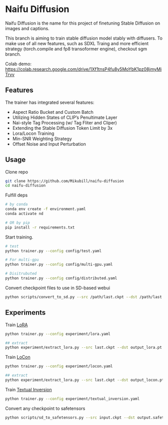 # Naifu Diffusion

Naifu Diffusion is the name for this project of finetuning Stable Diffusion on images and captions.

This branch is aiming to train stable diffusion model stably with diffusers. To make use of all new features, such as SDXL Traing and more efficient strategy (torch.compile and fp8 transoformer engine), checkout sgm branch.

Colab demo: https://colab.research.google.com/drive/1Xf1tnsP4fu8y5MoYbK1pz08jmyMiTrvv

## Features

The trainer has integrated several features:

* Aspect Ratio Bucket and Custom Batch
* Utilizing Hidden States of CLIP’s Penultimate Layer
* Nai-style Tag Processing (w/ Tag Fliter and Cliper)
* Extending the Stable Diffusion Token Limit by 3x
* Lora/Locon Training
* Min-SNR Weighting Strategy
* Offset Noise and Input Perturbation

## Usage

Clone repo

```bash
git clone https://github.com/Mikubill/naifu-diffusion
cd naifu-diffusion
```

Fulfill deps

```bash
# by conda
conda env create -f environment.yaml
conda activate nd

# OR by pip
pip install -r requirements.txt
```

Start training.

```bash
# test
python trainer.py --config config/test.yaml

# For multi-gpu
python trainer.py --config config/multi-gpu.yaml

# Disitrubuted
python trainer.py --config config/distributed.yaml
```

Convert checkpoint files to use in SD-based webui

```bash
python scripts/convert_to_sd.py --src /path/last.ckpt --dst /path/last.ckpt
```

## Experiments

Train [LoRA](https://arxiv.org/abs/2106.09685)

```bash
python trainer.py --config experiment/lora.yaml

## extract 
python experiment/extract_lora.py --src last.ckpt --dst output_lora.pt
```

Train [LoCon](https://github.com/KohakuBlueleaf/LoCon)

```bash
python trainer.py --config experiment/locon.yaml

## extract 
python experiment/extract_lora.py --src last.ckpt --dst output_locon.pt
```

Train [Textual Inversion](https://textual-inversion.github.io)

```bash
python trainer.py --config experiment/textual_inversion.yaml
```

Convert any checkpoint to safetensors
```bash
python scripts/sd_to_safetensors.py --src input.ckpt --dst output.safetensors
```
